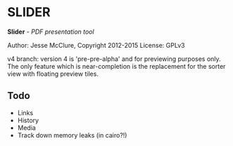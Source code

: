 # SLIDER

**Slider** - *PDF presentation tool*

Author: Jesse McClure, Copyright 2012-2015
License: GPLv3

v4 branch: version 4 is 'pre-pre-alpha' and for previewing purposes only.  The
only feature which is near-completion is the replacement for the sorter view
with floating preview tiles.


## Todo

- Links
- History
- Media
- Track down memory leaks (in cairo?!)

